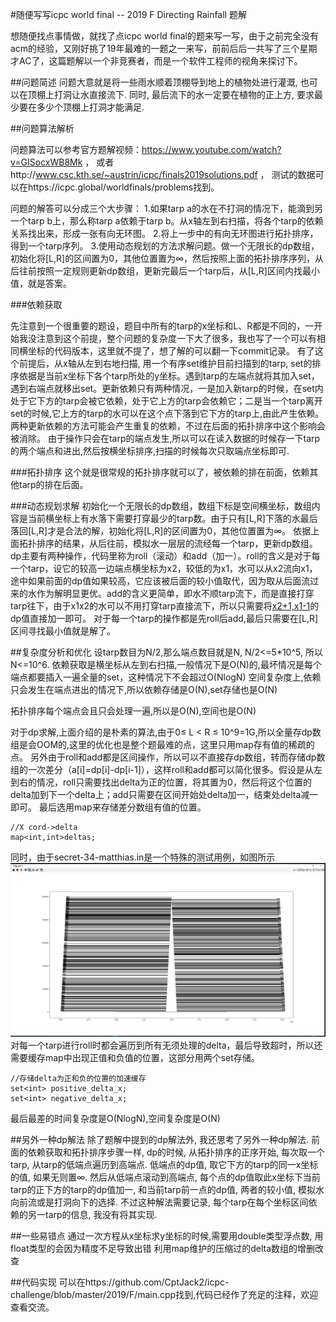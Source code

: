 #随便写写icpc world final -- 2019 F Directing Rainfall 题解

想随便找点事情做，就找了点icpc world final的题来写一写，由于之前完全没有acm的经验，又刚好挑了19年最难的一题之一来写，前前后后一共写了三个星期才AC了，这篇题解以一个非竞赛者，而是一个软件工程师的视角来探讨下。

##问题简述
问题大意就是将一些雨水顺着顶棚导到地上的植物处进行灌溉, 也可以在顶棚上打洞让水直接流下. 同时, 最后流下的水一定要在植物的正上方, 要求最少要在多少个顶棚上打洞才能满足.

##问题算法解析

问题算法可以参考官方题解视频：https://www.youtube.com/watch?v=GISocxWB8Mk ，
或者http://www.csc.kth.se/~austrin/icpc/finals2019solutions.pdf ，
测试的数据可以在https://icpc.global/worldfinals/problems找到。

问题的解答可以分成三个大步骤：
1.如果tarp a的水在不打洞的情况下，能滴到另一个tarp b上，那么称tarp a依赖于tarp b。从x轴左到右扫描，将各个tarp的依赖关系找出来，形成一张有向无环图。
2.将上一步中的有向无环图进行拓扑排序，得到一个tarp序列。
3.使用动态规划的方法求解问题。做一个无限长的dp数组，初始化将[L,R]的区间置为0，其他位置置为∞，然后按照上面的拓扑排序序列，从后往前按照一定规则更新dp数组，更新完最后一个tarp后，从[L,R]区间内找最小值，就是答案。

###依赖获取

先注意到一个很重要的题设，题目中所有的tarp的x坐标和L、R都是不同的，一开始我没注意到这个前提，整个问题的复杂度一下大了很多，我也写了一个可以有相同横坐标的代码版本，这里就不提了，想了解的可以翻一下commit记录。
有了这个前提后，从x轴从左到右地扫描, 用一个有序set维护目前扫描到的tarp, set的排序依据是当前x坐标下各个tarp所处的y坐标。遇到tarp的左端点就将其加入set，遇到右端点就移出set。更新依赖只有两种情况，一是加入新tarp的时候，在set内处于它下方的tarp会被它依赖，处于它上方的tarp会依赖它；二是当一个tarp离开set的时候,它上方的tarp的水可以在这个点下落到它下方的tarp上,由此产生依赖。两种更新依赖的方法可能会产生重复的依赖，不过在后面的拓扑排序中这个影响会被消除。
由于操作只会在tarp的端点发生,所以可以在读入数据的时候存一下tarp的两个端点和进出,然后按横坐标排序,扫描的时候每次只取端点坐标即可.

###拓扑排序
这个就是很常规的拓扑排序就可以了，被依赖的排在前面，依赖其他tarp的排在后面。

###动态规划求解
初始化一个无限长的dp数组，数组下标是空间横坐标，数组内容是当前横坐标上有水落下需要打穿最少的tarp数。由于只有[L,R]下落的水最后落回[L,R]才是合法的解，初始化将[L,R]的区间置为0，其他位置置为∞。
依据上面拓扑排序的结果，从后往前，模拟水一层层的流经每一个tarp，更新dp数组。dp主要有两种操作，代码里称为roll（滚动）和add（加一）。roll的含义是对于每一个tarp，设它的较高一边端点横坐标为x2，较低的为x1，水可以从x2流向x1，途中如果前面的dp值如果较高，它应该被后面的较小值取代，因为取从后面流过来的水作为解明显更优。add的含义更简单，即水不顺tarp流下，而是直接打穿tarp往下，由于x1x2的水可以不用打穿tarp直接流下，所以只需要将[x2+1,x1-1](假设x2<x1,反之调整一下也成立)的dp值直接加一即可。
对于每一个tarp的操作都是先roll后add,最后只需要在[L,R]区间寻找最小值就是解了。

##复杂度分析和优化
设tarp数目为N/2,那么端点数目就是N, N/2<=5*10^5, 所以N<=10^6.
依赖获取是横坐标从左到右扫描,一般情况下是O(N)的,最坏情况是每个端点都要插入一遍全量的set，这种情况下不会超过O(NlogN)
空间复杂度上,依赖只会发生在端点进出的情况下,所以依赖存储是O(N),set存储也是O(N)

拓扑排序每个端点会且只会处理一遍,所以是O(N),空间也是O(N)

对于dp求解,上面介绍的是朴素的算法,由于0≤ L < R ≤ 10^9=1G,所以全量存dp数组是会OOM的,这里的优化也是整个题最难的点，这里只用map存有值的稀疏的点。
另外由于roll和add都是区间操作，所以可以不直接存dp数组，转而存储dp数组的一次差分（a[i]=dp[i]-dp[i-1]），这样roll和add都可以简化很多。假设是从左到右的情况，roll只需要找出delta为正的位置，将其置为0，然后将这个位置的delta加到下一个delta上；add只需要在区间开始处delta加一，结束处delta减一即可。
最后选用map来存储差分数组有值的位置。
```
//X cord->delta
map<int,int>deltas; 
```
同时，由于secret-34-matthias.in是一个特殊的测试用例，如图所示
![](secret34.png)
对每一个tarp进行roll时都会遍历到所有无须处理的delta，最后导致超时，所以还需要缓存map中出现正值和负值的位置，这部分用两个set存储。
```
//存储delta为正和负的位置的加速缓存
set<int> positive_delta_x;
set<int> negative_delta_x;
```
最后最差的时间复杂度是O(NlogN),空间复杂度是O(N)

##另外一种dp解法
除了题解中提到的dp解法外, 我还思考了另外一种dp解法. 前面的依赖获取和拓扑排序步骤一样, dp的时候, 从拓扑排序的正序开始, 每次取一个tarp, 从tarp的低端点遍历到高端点. 低端点的dp值, 取它下方的tarp的同一x坐标的值, 如果无则置∞. 然后从低端点滚动到高端点, 每个点的dp值取此x坐标下当前tarp的正下方的tarp的dp值加一, 和当前tarp前一点的dp值, 两者的较小值, 模拟水向前流或是打洞向下的选择.
不过这种解法需要记录, 每个tarp在每个坐标区间依赖的另一tarp的信息, 我没有将其实现.

##一些易错点
通过一次方程从x坐标求y坐标的时候,需要用double类型浮点数, 用float类型的会因为精度不足导致出错
利用map维护的压缩过的delta数组的增删改查

##代码实现
可以在https://github.com/CptJack2/icpc-challenge/blob/master/2019/F/main.cpp找到,代码已经作了充足的注释，欢迎查看交流。